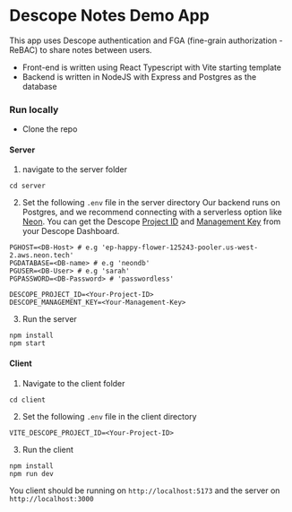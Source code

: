 # Descope Notes Demo App

This app uses Descope authentication and FGA (fine-grain authorization - ReBAC) to share notes between users.

- Front-end is written using React Typescript with Vite starting template
- Backend is written in NodeJS with Express and Postgres as the database

### Run locally

- Clone the repo

#### Server

1. navigate to the server folder

```
cd server
```

2. Set the following `.env` file in the server directory
   Our backend runs on Postgres, and we recommend connecting with a serverless option like [Neon](https://neon.tech/). You can get the Descope [Project ID](https://app.descope.com/settings/project) and [Management Key](https://app.descope.com/settings/company/managementkeys) from your Descope Dashboard.

```
PGHOST=<DB-Host> # e.g 'ep-happy-flower-125243-pooler.us-west-2.aws.neon.tech'
PGDATABASE=<DB-name> # e.g 'neondb'
PGUSER=<DB-User> # e.g 'sarah'
PGPASSWORD=<DB-Password> # 'passwordless'

DESCOPE_PROJECT_ID=<Your-Project-ID>
DESCOPE_MANAGEMENT_KEY=<Your-Management-Key>
```

3. Run the server

```
npm install
npm start
```

#### Client

1. Navigate to the client folder

```
cd client
```

2. Set the following `.env` file in the client directory

```
VITE_DESCOPE_PROJECT_ID=<Your-Project-ID>
```

3. Run the client

```
npm install
npm run dev
```

You client should be running on `http://localhost:5173` and the server on `http://localhost:3000`
